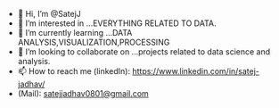 - 👋 Hi, I’m @SatejJ
- 👀 I’m interested in ...EVERYTHING RELATED TO DATA.
- 🌱 I’m currently learning ...DATA ANALYSIS,VISUALIZATION,PROCESSING
- 💞️ I’m looking to collaborate on ...projects related to data science and analysis.
- 📫 How to reach me (linkedIn): https://www.linkedin.com/in/satej-jadhav/
-  (Mail): satejjadhav0801@gmail.com

<!---
SatejJ/SatejJ is a ✨ special ✨ repository because its `README.md` (this file) appears on your GitHub profile.
You can click the Preview link to take a look at your changes.
--->

